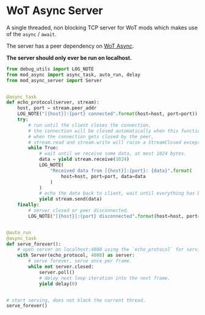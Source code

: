 # WoT Async Server
A single threaded, non blocking TCP server for WoT mods which makes use of the `async` / `await`.

The server has a peer dependency on [WoT Async](https://github.com/lgfrbcsgo/wot-async).


**The server should only ever be run on localhost.**

```python
from debug_utils import LOG_NOTE
from mod_async import async_task, auto_run, delay
from mod_async_server import Server


@async_task
def echo_protocol(server, stream):
    host, port = stream.peer_addr
    LOG_NOTE("[{host}]:{port} connected".format(host=host, port=port))
    try:
        # run until the client closes the connection.
        # the connection will be closed automatically when this function exits.
        # when the connection gets closed by the peer,
        # stream.read and stream.write will raise a StreamClosed exception.
        while True:
            # wait until we receive some data, at most 1024 bytes.
            data = yield stream.receive(1024)
            LOG_NOTE(
                "Received data from [{host}]:{port}: {data}".format(
                    host=host, port=port, data=data
                )
            )
            # echo the data back to client, wait until everything has been sent.
            yield stream.send(data)
    finally:
        # server closed or peer disconnected.
        LOG_NOTE("[{host}]:{port} disconnected".format(host=host, port=port))


@auto_run
@async_task
def serve_forever():
    # open server on localhost:4000 using the `echo_protocol` for serving individual connections.
    with Server(echo_protocol, 4000) as server:
        # serve forever, serve once per frame.
        while not server.closed:
            server.poll()
            # delay next loop iteration into the next frame.
            yield delay(0)


# start serving, does not block the current thread.
serve_forever()
```